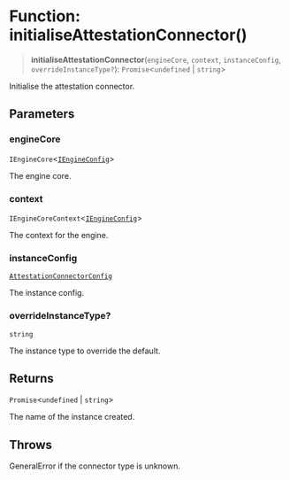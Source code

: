 # Function: initialiseAttestationConnector()

> **initialiseAttestationConnector**(`engineCore`, `context`, `instanceConfig`, `overrideInstanceType?`): `Promise`\<`undefined` \| `string`\>

Initialise the attestation connector.

## Parameters

### engineCore

`IEngineCore`\<[`IEngineConfig`](../interfaces/IEngineConfig.md)\>

The engine core.

### context

`IEngineCoreContext`\<[`IEngineConfig`](../interfaces/IEngineConfig.md)\>

The context for the engine.

### instanceConfig

[`AttestationConnectorConfig`](../type-aliases/AttestationConnectorConfig.md)

The instance config.

### overrideInstanceType?

`string`

The instance type to override the default.

## Returns

`Promise`\<`undefined` \| `string`\>

The name of the instance created.

## Throws

GeneralError if the connector type is unknown.
